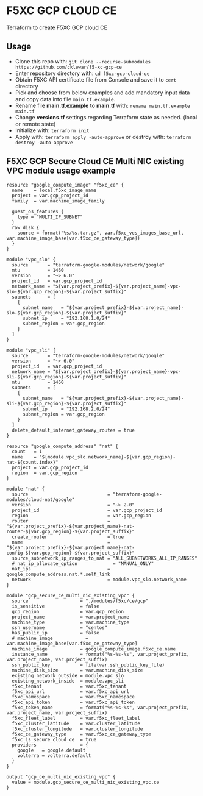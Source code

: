 # F5XC GCP CLOUD CE

Terraform to create F5XC GCP cloud CE

## Usage

- Clone this repo with: `git clone --recurse-submodules https://github.com/cklewar/f5-xc-gcp-ce`
- Enter repository directory with: `cd f5xc-gcp-cloud-ce`
- Obtain F5XC API certificate file from Console and save it to `cert` directory
- Pick and choose from below examples and add mandatory input data and copy data into file `main.tf.example`.
- Rename file __main.tf.example__ to __main.tf__ with: `rename main.tf.example main.tf`
- Change __versions.tf__ settings regarding Terraform state as needed. (local or remote state) 
- Initialize with: `terraform init`
- Apply with: `terraform apply -auto-approve` or destroy with: `terraform destroy -auto-approve`

## F5XC GCP Secure Cloud CE Multi NIC existing VPC module usage example

````hcl
resource "google_compute_image" "f5xc_ce" {
  name    = local.f5xc_image_name
  project = var.gcp_project_id
  family  = var.machine_image_family

  guest_os_features {
    type = "MULTI_IP_SUBNET"
  }
  raw_disk {
    source = format("%s/%s.tar.gz", var.f5xc_ves_images_base_url, var.machine_image_base[var.f5xc_ce_gateway_type])
  }
}

module "vpc_slo" {
  source       = "terraform-google-modules/network/google"
  mtu          = 1460
  version      = "~> 6.0"
  project_id   = var.gcp_project_id
  network_name = "${var.project_prefix}-${var.project_name}-vpc-slo-${var.gcp_region}-${var.project_suffix}"
  subnets      = [
    {
      subnet_name   = "${var.project_prefix}-${var.project_name}-slo-${var.gcp_region}-${var.project_suffix}"
      subnet_ip     = "192.168.1.0/24"
      subnet_region = var.gcp_region
    }
  ]
}

module "vpc_sli" {
  source       = "terraform-google-modules/network/google"
  version      = "~> 6.0"
  project_id   = var.gcp_project_id
  network_name = "${var.project_prefix}-${var.project_name}-vpc-sli-${var.gcp_region}-${var.project_suffix}"
  mtu          = 1460
  subnets      = [
    {
      subnet_name   = "${var.project_prefix}-${var.project_name}-sli-${var.gcp_region}-${var.project_suffix}"
      subnet_ip     = "192.168.2.0/24"
      subnet_region = var.gcp_region
    }
  ]
  delete_default_internet_gateway_routes = true
}

resource "google_compute_address" "nat" {
  count   = 1
  name    = "${module.vpc_slo.network_name}-${var.gcp_region}-nat-${count.index}"
  project = var.gcp_project_id
  region  = var.gcp_region
}

module "nat" {
  source                             = "terraform-google-modules/cloud-nat/google"
  version                            = "~> 2.0"
  project_id                         = var.gcp_project_id
  region                             = var.gcp_region
  router                             = "${var.project_prefix}-${var.project_name}-nat-router-${var.gcp_region}-${var.project_suffix}"
  create_router                      = true
  name                               = "${var.project_prefix}-${var.project_name}-nat-config-${var.gcp_region}-${var.project_suffix}"
  source_subnetwork_ip_ranges_to_nat = "ALL_SUBNETWORKS_ALL_IP_RANGES"
  # nat_ip_allocate_option             = "MANUAL_ONLY"
  nat_ips                            = google_compute_address.nat.*.self_link
  network                            = module.vpc_slo.network_name
}

module "gcp_secure_ce_multi_nic_existing_vpc" {
  source                   = "./modules/f5xc/ce/gcp"
  is_sensitive             = false
  gcp_region               = var.gcp_region
  project_name             = var.project_name
  machine_type             = var.machine_type
  ssh_username             = "centos"
  has_public_ip            = false
  # machine_image            = var.machine_image_base[var.f5xc_ce_gateway_type]
  machine_image            = google_compute_image.f5xc_ce.name
  instance_name            = format("%s-%s-%s", var.project_prefix, var.project_name, var.project_suffix)
  ssh_public_key           = file(var.ssh_public_key_file)
  machine_disk_size        = var.machine_disk_size
  existing_network_outside = module.vpc_slo
  existing_network_inside  = module.vpc_sli
  f5xc_tenant              = var.f5xc_tenant
  f5xc_api_url             = var.f5xc_api_url
  f5xc_namespace           = var.f5xc_namespace
  f5xc_api_token           = var.f5xc_api_token
  f5xc_token_name          = format("%s-%s-%s", var.project_prefix, var.project_name, var.project_suffix)
  f5xc_fleet_label         = var.f5xc_fleet_label
  f5xc_cluster_latitude    = var.cluster_latitude
  f5xc_cluster_longitude   = var.cluster_longitude
  f5xc_ce_gateway_type     = var.f5xc_ce_gateway_type
  f5xc_is_secure_cloud_ce  = true
  providers                = {
    google   = google.default
    volterra = volterra.default
  }
}

output "gcp_ce_multi_nic_existing_vpc" {
  value = module.gcp_secure_ce_multi_nic_existing_vpc.ce
}
````